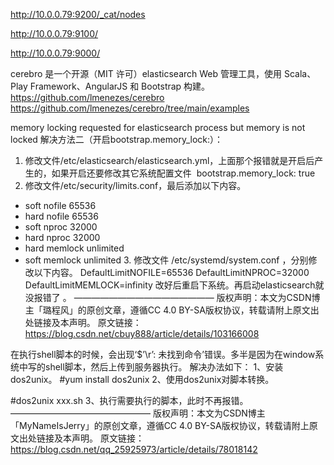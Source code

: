 http://10.0.0.79:9200/_cat/nodes


http://10.0.0.79:9100/

http://10.0.0.79:9000/

cerebro 是一个开源（MIT 许可）elasticsearch Web 管理工具，使用 Scala、Play Framework、AngularJS 和 Bootstrap 构建。
https://github.com/lmenezes/cerebro
https://github.com/lmenezes/cerebro/tree/main/examples






memory locking requested for elasticsearch process but memory is not locked
解决方法二（开启bootstrap.memory_lock:）：
1. 修改文件/etc/elasticsearch/elasticsearch.yml，上面那个报错就是开启后产生的，如果开启还要修改其它系统配置文件 
bootstrap.memory_lock: true
2. 修改文件/etc/security/limits.conf，最后添加以下内容。      
* soft nofile 65536
* hard nofile 65536
* soft nproc 32000
* hard nproc 32000
* hard memlock unlimited
* soft memlock unlimited
3. 修改文件 /etc/systemd/system.conf ，分别修改以下内容。
DefaultLimitNOFILE=65536
DefaultLimitNPROC=32000
DefaultLimitMEMLOCK=infinity
改好后重启下系统。再启动elasticsearch就没报错了 。
————————————————
版权声明：本文为CSDN博主「璐程风」的原创文章，遵循CC 4.0 BY-SA版权协议，转载请附上原文出处链接及本声明。
原文链接：https://blog.csdn.net/cbuy888/article/details/103166008


在执行shell脚本的时候，会出现‘$’\r’: 未找到命令’错误。多半是因为在window系统中写的shell脚本，然后上传到服务器执行。
解决办法如下：
1、安装dos2unix。
#yum install dos2unix
2、使用dos2unix对脚本转换。

#dos2unix xxx.sh
3、执行需要执行的脚本，此时不再报错。
————————————————
版权声明：本文为CSDN博主「MyNameIsJerry」的原创文章，遵循CC 4.0 BY-SA版权协议，转载请附上原文出处链接及本声明。
原文链接：https://blog.csdn.net/qq_25925973/article/details/78018142
